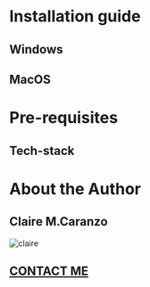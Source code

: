 # Installation guide
## Windows 
## MacOS 

# Pre-requisites
## Tech-stack

# About the Author
   ## Claire M.Caranzo
   ![claire](https://scontent.fdvo5-1.fna.fbcdn.net/v/t39.30808-6/395571452_1514569622638463_2025620857983682717_n.jpg?_nc_cat=100&ccb=1-7&_nc_sid=a5f93a&_nc_eui2=AeHFzoU_H_br4bQ6-BIidLfNyX0DJEk7zGXJfQMkSTvMZTsBvm6XLPtrKDjLqectPAxg3cMCfPrjvjwqy_J-oO3X&_nc_ohc=CrOVPaP8fN0Q7kNvgH4T5qA&_nc_ht=scontent.fdvo5-1.fna&_nc_gid=A7T_BAfBZD5okQYoCGyinN2&oh=00_AYBANoxjb9GVFBzysmA88a2a30FFx5uaUir0OwuQtA7F_A&oe=670B9A5B)
   ## [CONTACT ME](https://www.facebook.com/fatima.montilla.75/)
